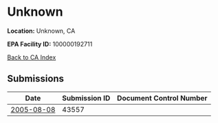 # Unknown

**Location:** Unknown, CA

**EPA Facility ID:** 100000192711

[Back to CA Index](../../index.md)

## Submissions

| Date | Submission ID | Document Control Number |
|------|--------------|-------------------------|
| [2005-08-08](submissions/43557.md) | 43557 |  |
